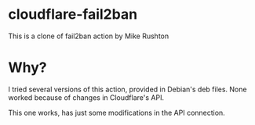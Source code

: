 # cloudflare-fail2ban
This is a clone of fail2ban action by Mike Rushton

# Why?
I tried several versions of this action, provided in Debian's deb files. None worked because of changes in Cloudflare's API.

This one works, has just some modifications in the API connection.

